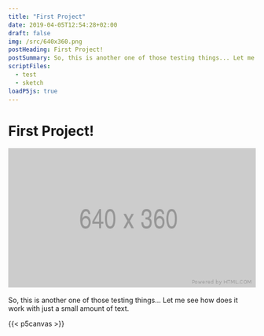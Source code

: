 ```yaml
---
title: "First Project"
date: 2019-04-05T12:54:28+02:00
draft: false
img: /src/640x360.png
postHeading: First Project!
postSummary: So, this is another one of those testing things... Let me see how does it work with just a small amount of text.
scriptFiles:
  - test
  - sketch
loadP5js: true
---
```


# First Project!

![image](/src/640x360.png)

So, this is another one of those testing things... Let me see how does it work with just a small amount of text.

{{< p5canvas >}}

<!--more-->
